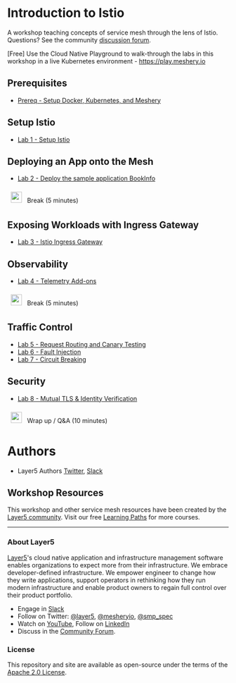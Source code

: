 # Introduction to Istio
A workshop teaching concepts of service mesh through the lens of Istio. Questions? See the community [discussion forum](http://discuss.layer5.io).

[Free] Use the Cloud Native Playground to walk-through the labs in this workshop in a live Kubernetes environment - https://play.meshery.io

## Prerequisites

- [Prereq - Setup Docker, Kubernetes, and Meshery](prereq/README.md)

## Setup Istio
- [Lab 1 - Setup Istio](lab-1/README.md)

## Deploying an App onto the Mesh
- [Lab 2 - Deploy the sample application BookInfo](lab-2/README.md)

<p>
<img src="img/break.png" height="25px" style="text-align:left; padding:8px" />
Break (5 minutes)
</p>

## Exposing Workloads with Ingress Gateway

- [Lab 3 - Istio Ingress Gateway](lab-3/README.md)

## Observability

- [Lab 4 - Telemetry Add-ons](lab-4/README.md)

<p>
<img src="img/break.png" height="25px" style="text-align:left; padding:8px" />
Break (5 minutes)
</p>

## Traffic Control
- [Lab 5 - Request Routing and Canary Testing](lab-5/README.md)
- [Lab 6 - Fault Injection](lab-6/README.md)
- [Lab 7 - Circuit Breaking](lab-7/README.md)

## Security
- [Lab 8 - Mutual TLS & Identity Verification](lab-8/README.md)

<p>
<img src="img/break.png" height="25px" style="text-align:left; padding:8px" />
Wrap up / Q&A (10 minutes)
</p>

# Authors

- Layer5 Authors [Twitter](https://x.com/layer5), [Slack](https://slack.layer5.io)

## Workshop Resources

This workshop and other service mesh resources have been created by the [Layer5 community](https://layer5.io/community). Visit our free [Learning Paths](https://layer5.io/learn/learning-paths) for more courses.

<hr />

### About Layer5

[Layer5](https://layer5.io)'s cloud native application and infrastructure management software enables organizations to expect more from their infrastructure. We embrace developer-defined infrastructure. We empower engineer to change how they write applications, support operators in rethinking how they run modern infrastructure and enable product owners to regain full control over their product portfolio.

- Engage in [Slack](https://slack.layer5.io)
- Follow on Twitter: [@layer5](https://x.com/layer5), [@mesheryio](https://x.com/mesheryio), [@smp_spec](https://x.com/smp_spec)
- Watch on [YouTube](https://www.youtube.com/channel/UCFL1af7_wdnhHXL1InzaMvA?sub_confirmation=1), Follow on [LinkedIn](https://www.linkedin.com/company/layer5)
- Discuss in the [Community Forum](https://discuss.layer5.io).

### License

This repository and site are available as open-source under the terms of the [Apache 2.0 License](https://opensource.org/licenses/Apache-2.0).
